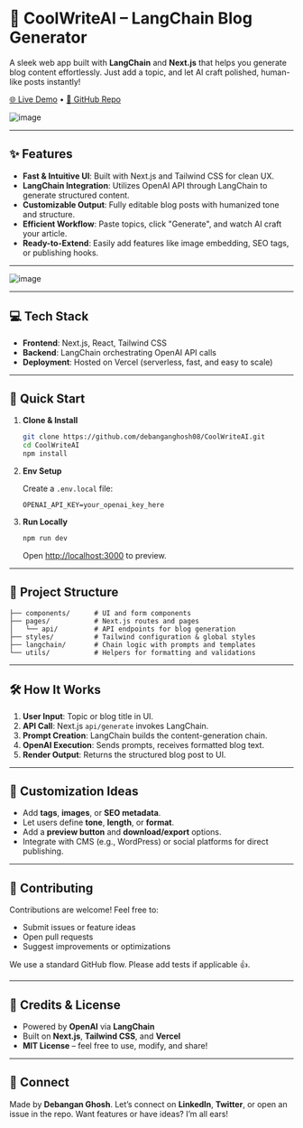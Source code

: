 # 🎉 CoolWriteAI – LangChain Blog Generator

A sleek web app built with **LangChain** and **Next.js** that helps you generate blog content effortlessly. Just add a topic, and let AI craft polished, human-like posts instantly!

[🌐 Live Demo](https://cool-write-ai.vercel.app/) • [📗 GitHub Repo](https://github.com/debanganghosh08/CoolWriteAI.git)

![image](https://github.com/user-attachments/assets/d8c13cce-f0cf-4451-95df-686ab096d261)


---

## ✨ Features

* **Fast & Intuitive UI**: Built with Next.js and Tailwind CSS for clean UX.
* **LangChain Integration**: Utilizes OpenAI API through LangChain to generate structured content.
* **Customizable Output**: Fully editable blog posts with humanized tone and structure.
* **Efficient Workflow**: Paste topics, click "Generate", and watch AI craft your article.
* **Ready-to-Extend**: Easily add features like image embedding, SEO tags, or publishing hooks.
---
![image](https://github.com/user-attachments/assets/e03b48c4-c445-4857-8522-a7e3954b23d0)

---

## 💻 Tech Stack

* **Frontend**: Next.js, React, Tailwind CSS
* **Backend**: LangChain orchestrating OpenAI API calls
* **Deployment**: Hosted on Vercel (serverless, fast, and easy to scale)

---

## 🚀 Quick Start

1. **Clone & Install**

   ```bash
   git clone https://github.com/debanganghosh08/CoolWriteAI.git
   cd CoolWriteAI
   npm install
   ```

2. **Env Setup**

   Create a `.env.local` file:

   ```
   OPENAI_API_KEY=your_openai_key_here
   ```

3. **Run Locally**

   ```bash
   npm run dev
   ```

   Open [http://localhost:3000](http://localhost:3000) to preview.

---

## 📂 Project Structure

```
├── components/      # UI and form components
├── pages/           # Next.js routes and pages
│   └── api/         # API endpoints for blog generation
├── styles/          # Tailwind configuration & global styles
├── langchain/       # Chain logic with prompts and templates
└── utils/           # Helpers for formatting and validations
```

---

## 🛠 How It Works

1. **User Input**: Topic or blog title in UI.
2. **API Call**: Next.js `api/generate` invokes LangChain.
3. **Prompt Creation**: LangChain builds the content-generation chain.
4. **OpenAI Execution**: Sends prompts, receives formatted blog text.
5. **Render Output**: Returns the structured blog post to UI.

---

## 🧩 Customization Ideas

* Add **tags**, **images**, or **SEO metadata**.
* Let users define **tone**, **length**, or **format**.
* Add a **preview button** and **download/export** options.
* Integrate with CMS (e.g., WordPress) or social platforms for direct publishing.

---

## 🤝 Contributing

Contributions are welcome! Feel free to:

* Submit issues or feature ideas
* Open pull requests
* Suggest improvements or optimizations

We use a standard GitHub flow. Please add tests if applicable 👍.

---

## 🧠 Credits & License

* Powered by **OpenAI** via **LangChain**
* Built on **Next.js**, **Tailwind CSS**, and **Vercel**
* **MIT License** – feel free to use, modify, and share!

---

## 💬 Connect

Made by **Debangan Ghosh**. Let’s connect on **LinkedIn**, **Twitter**, or open an issue in the repo.
Want features or have ideas? I’m all ears!

